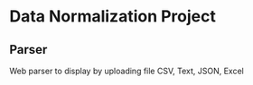 # Data Normalization Project

## Parser

Web parser to display by uploading file CSV, Text, JSON, Excel
